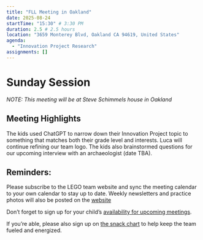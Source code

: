 ```yaml
---
title: "FLL Meeting in Oakland"
date: 2025-08-24
startTime: "15:30" # 3:30 PM
duration: 2.5 # 2.5 hours
location: "3659 Monterey Blvd, Oakland CA 94619, United States"
agenda:
  - "Innovation Project Research"
assignments: []
---
```


# Sunday Session
*NOTE: This meeting will be at Steve Schimmels house in Oakland*

## Meeting Highlights
The kids used ChatGPT to narrow down their Innovation Project topic to something that matches both their grade level and interests.
Luca will continue refining our team logo.
The kids also brainstormed questions for our upcoming interview with an archaeologist (date TBA).

## Reminders:
Please subscribe to the LEGO team website and sync the meeting calendar to your own calendar to stay up to date. Weekly newsletters and practice photos will also be posted on the [website](https://fll.sharpers.com/newsletters/) 

Don’t forget to sign up for your child’s [availability for upcoming meetings](https://fll.sharpers.com/rsvps/).

If you’re able, please also sign up on [the snack chart](https://fll.sharpers.com/snacks/) to help keep the team fueled and energized.